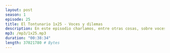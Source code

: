 ```yaml
---
layout: post
season: 1
episode: 25
title: El Tontunario 1x25 - Voces y dilemas
description: En este episodio charlamos, entre otras cosas, sobre voces de la cabeza y dilemas vitales.
mp3: /mp3/1x25.mp3
duration: "00:38:34"
length: 37021780 # Bytes
---
```


